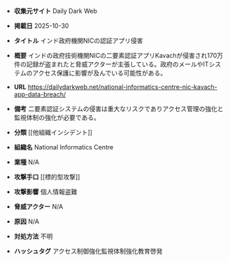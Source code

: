 - **収集元サイト**
Daily Dark Web

- **掲載日**
2025-10-30

- **タイトル**
インド政府機関NICの認証アプリ侵害

- **概要**
インドの政府技術機関NICの二要素認証アプリKavachが侵害され170万件の記録が盗まれたと脅威アクターが主張している。政府のメールやITシステムのアクセス保護に影響が及んでいる可能性がある。

- **URL**
https://dailydarkweb.net/national-informatics-centre-nic-kavach-app-data-breach/

- **備考**
二要素認証システムの侵害は重大なリスクでありアクセス管理の強化と監視体制の強化が必要である。

- **分類**
[[他組織インシデント]]

- **組織名**
National Informatics Centre

- **業種**
N/A

- **攻撃手口**
[[標的型攻撃]]

- **攻撃影響**
個人情報盗難

- **脅威アクター**
N/A

- **原因**
N/A

- **対処方法**
不明

- **ハッシュタグ**
アクセス制御強化監視体制強化教育啓発
